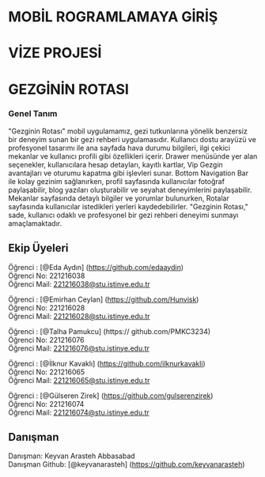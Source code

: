 # MOBİL ROGRAMLAMAYA GİRİŞ

# VİZE PROJESİ

# GEZGİNİN ROTASI

### Genel Tanım

"Gezginin Rotası" mobil uygulamamız, gezi tutkunlarına yönelik benzersiz bir deneyim sunan bir gezi rehberi uygulamasıdır. Kullanıcı dostu arayüzü ve profesyonel tasarımı ile ana sayfada hava durumu bilgileri, ilgi çekici mekanlar ve kullanıcı profili gibi özellikleri içerir. Drawer menüsünde yer alan seçenekler, kullanıcılara hesap detayları, kayıtlı kartlar, Vip Gezgin avantajları ve oturumu kapatma gibi işlevleri sunar. Bottom Navigation Bar ile kolay gezinim sağlanırken, profil sayfasında kullanıcılar fotoğraf paylaşabilir, blog yazıları oluşturabilir ve seyahat deneyimlerini paylaşabilir. Mekanlar sayfasında detaylı bilgiler ve yorumlar bulunurken, Rotalar sayfasında kullanıcılar istedikleri yerleri kaydedebilirler. "Gezginin Rotası," sade, kullanıcı odaklı ve profesyonel bir gezi rehberi deneyimi sunmayı amaçlamaktadır.

## Ekip Üyeleri

Öğrenci : [@Eda Aydın]	(https://github.com/edaaydin) 
<br>
Öğrenci No: 221216038
<br>
Öğrenci Mail: 221216038@stu.istinye.edu.tr
<br>

Öğrenci : [@Emirhan Ceylan]	(https://github.com/Hunvisk) 
<br>
Öğrenci No: 221216028
<br>
Öğrenci Mail: 221216028@stu.istinye.edu.tr
<br>

 Öğrenci : [@Talha Pamukcu]	(https:// github.com/PMKC3234)
 <br>
Öğrenci No: 221216076
<br>
Öğrenci Mail: 221216076@stu.istinye.edu.tr
<br>

Öğrenci : [@İlknur Kavaklı]	(https://github.com/ilknurkavakli) 
<br>
Öğrenci No: 221216065
<br>
Öğrenci Mail: 221216065@stu.istinye.edu.tr
<br>

Öğrenci : [@Gülseren Zirek]	(https://github.com/gulserenzirek) 
<br>
Öğrenci No: 221216074
<br>
Öğrenci Mail: 221216074@stu.istinye.edu.tr
<br>


## Danışman
Danışman: Keyvan Arasteh Abbasabad
<br>
Danışman Github: [@keyvanarasteh]	(https://github.com/keyvanarasteh)
<br>








